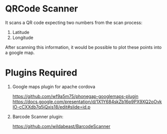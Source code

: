 QRCode Scanner
=====================

It scans a QR code expecting two numbers from the scan process:

1. Latitude 
2. Longitude

After scanning this information, it would be possible to plot these points into a google map.

Plugins Required
=====================
1. Google maps plugin for apache cordova

    https://github.com/wf9a5m75/phonegap-googlemaps-plugin
    https://docs.google.com/presentation/d/1X1Y684skZb16p9PX9XQ2oOvkIO-cCXXdb7q5jQxis18/edit#slide=id.p

2. Barcode Scanner plugin:

    https://github.com/wildabeast/BarcodeScanner
